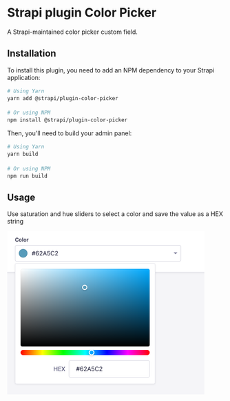 # Strapi plugin Color Picker

A Strapi-maintained color picker custom field.

## Installation

To install this plugin, you need to add an NPM dependency to your Strapi application:

```sh
# Using Yarn
yarn add @strapi/plugin-color-picker

# Or using NPM
npm install @strapi/plugin-color-picker
```

Then, you'll need to build your admin panel:

```sh
# Using Yarn
yarn build

# Or using NPM
npm run build
```

## Usage

Use saturation and hue sliders to select a color and save the value as a HEX string

![color picker screenshot](./color-picker.png)
